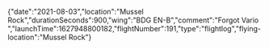 {"date":"2021-08-03","location":"Mussel Rock","durationSeconds":900,"wing":"BDG EN-B","comment":"Forgot Vario ","launchTime":1627948800182,"flightNumber":191,"type":"flightlog","flying-location":"Mussel Rock"}

